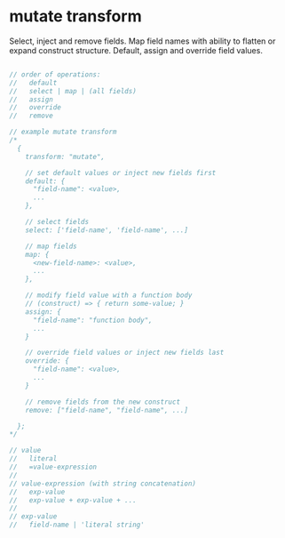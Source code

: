 # mutate transform

Select, inject and remove fields.
Map field names with ability to flatten or expand construct structure.
Default, assign and override field values.

```javascript

// order of operations:
//   default
//   select | map | (all fields)
//   assign
//   override
//   remove

// example mutate transform
/*
  {
    transform: "mutate",

    // set default values or inject new fields first
    default: {
      "field-name": <value>,
      ...
    },

    // select fields
    select: ['field-name', 'field-name', ...]

    // map fields
    map: {
      <new-field-name>: <value>,
      ...
    },

    // modify field value with a function body
    // (construct) => { return some-value; }
    assign: {
      "field-name": "function body",
      ...
    }

    // override field values or inject new fields last
    override: {
      "field-name": <value>,
      ...
    }

    // remove fields from the new construct
    remove: ["field-name", "field-name", ...]

  };
*/

// value
//   literal
//   =value-expression
//
// value-expression (with string concatenation)
//   exp-value
//   exp-value + exp-value + ...
//
// exp-value
//   field-name | 'literal string'

```
